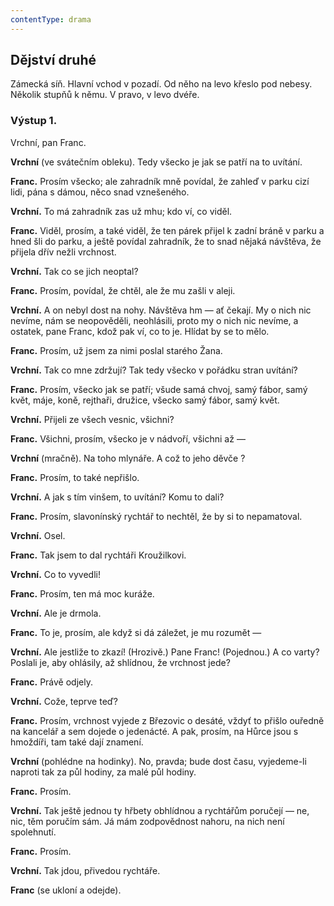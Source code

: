 ```yaml
---
contentType: drama
---
```


## Dějství druhé

Zámecká síň. Hlavní vchod v pozadí. Od něho na levo křeslo pod nebesy. Několik stupňů k němu. V pravo, v levo dvéře.

### Výstup 1.

Vrchní, pan Franc.

**Vrchní** (ve svátečním obleku). Tedy všecko je jak se patří na to uvítání.

**Franc.** Prosím všecko; ale zahradník mně povídal, že zahleď v parku cizí lidi, pána s dámou, něco snad vznešeného.

**Vrchní.** To má zahradník zas už mhu; kdo ví, co viděl.

**Franc.** Viděl, prosím, a také viděl, že ten párek přijel k zadní bráně v parku a hned šli do parku, a ještě povídal zahradník, že to snad nějaká návštěva, že přijela dřív nežli vrchnost.

**Vrchní.** Tak co se jich neoptal?

**Franc.** Prosím, povídal, že chtěl, ale že mu zašli v aleji.

**Vrchní.** A on nebyl dost na nohy. Návštěva hm — ať čekají. My o nich nic nevíme, nám se neopověděli, neohlásili, proto my o nich nic nevíme, a ostatek, pane Franc, kdož pak ví, co to je. Hlídat by se to mělo.

**Franc.** Prosím, už jsem za nimi poslal starého Žana. 

**Vrchní.** Tak co mne zdržují? Tak tedy všecko v pořádku stran uvítání?

**Franc.** Prosím, všecko jak se patří; všude samá chvoj, samý fábor, samý květ, máje, koně, rejthaři, družice, všecko samý fábor, samý květ.

**Vrchní.** Přijeli ze všech vesnic, všichni?

**Franc.** Všichni, prosím, všecko je v nádvoří, všichni až —

**Vrchní** (mračně). Na toho mlynáře. A což to jeho děvče ?

**Franc.** Prosím, to také nepřišlo.

**Vrchní.** A jak s tím vinšem, to uvítání? Komu to dali?

**Franc.** Prosím, slavonínský rychtář to nechtěl, že by si to nepamatoval. 

**Vrchní.** Osel.

**Franc.** Tak jsem to dal rychtáři Kroužilkovi. 

**Vrchní.** Co to vyvedli!   

**Franc.** Prosím, ten má moc kuráže. 

**Vrchní.** Ale je drmola.

**Franc.** To je, prosím, ale když si dá záležet, je mu rozumět —

**Vrchní.** Ale jestliže to zkazí! (Hrozivě.) Pane Franc! (Pojednou.) A co varty? Poslali je, aby ohlásily, až shlídnou, že vrchnost jede?

**Franc.** Právě odjely.

**Vrchní.** Cože, teprve teď?

**Franc.** Prosím, vrchnost vyjede z Březovic o desáté, vždyť to přišlo ouředně na kancelář a sem dojede o jedenácté. A pak, prosím, na Hůrce jsou s hmoždíři, tam také dají znamení.

**Vrchní** (pohlédne na hodinky). No, pravda; bude dost času, vyjedeme-li naproti tak za půl hodiny, za malé půl hodiny.

**Franc.** Prosím.

**Vrchní.** Tak ještě jednou ty hřbety obhlídnou a rychtářům poručejí — ne, nic, těm poručím sám. Já mám zodpovědnost nahoru, na nich není spolehnutí.

**Franc.** Prosím.

**Vrchní.** Tak jdou, přivedou rychtáře. 

**Franc** (se ukloní a odejde).
